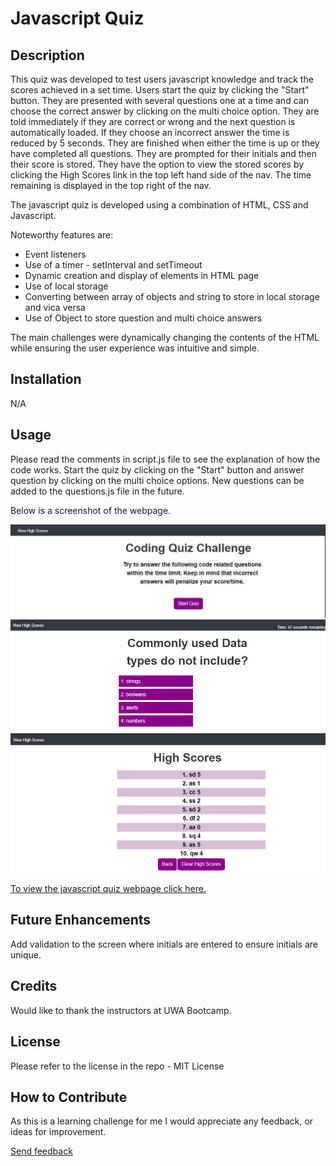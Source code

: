 # Javascript Quiz

## Description
This quiz was developed to test users javascript knowledge and track the scores achieved in a set time. Users start the quiz by clicking the "Start" button. They are presented with several questions one at a time and can choose the correct answer by clicking on the multi choice option. They are told immediately if they are correct or wrong and the next question is automatically loaded. If they choose an incorrect answer the time is reduced by 5 seconds. They are finished when either the time is up or they have completed all questions. They are prompted for their initials and then their score is stored. They have the option to view the stored scores by clicking the High Scores link in the top left hand side of the nav. The time remaining is displayed in the top right of the nav.

The javascript quiz is developed using a combination of HTML, CSS and Javascript.

Noteworthy features are:
* Event listeners
* Use of a timer - setInterval and setTimeout
* Dynamic creation and display of elements in HTML page
* Use of local storage
* Converting between array of objects and string to store in local storage and vica versa
* Use of Object to store question and multi choice answers


The main challenges were dynamically changing the contents of the HTML while ensuring the user experience was intuitive and simple.

## Installation

N/A

## Usage

Please read the comments in script.js file to see the explanation of how the code works. Start the quiz by clicking on the "Start" button and answer question by clicking on the multi choice options. New questions can be added to the questions.js file in the future.

Below is a screenshot of the webpage. 

![Image](./assets/images/javascript-quiz-start.jpg?raw=true "Screenshot")
![Image](./assets/images/javascript-quiz-question.jpg?raw=true "Screenshot")
![Image](./assets/images/javascript-quiz-scores.jpg?raw=true "Screenshot")

[To view the javascript quiz webpage click here.](https://helenelee.github.io/javascript-quiz/)

## Future Enhancements

Add validation to the screen where initials are entered to ensure initials are unique.

## Credits

Would like to thank the instructors at UWA Bootcamp. 

## License

Please refer to the license in the repo - MIT License

## How to Contribute

As this is a learning challenge for me I would appreciate any feedback, or ideas for improvement.

[Send feedback](mailto:helenelee3@outlook.com)
